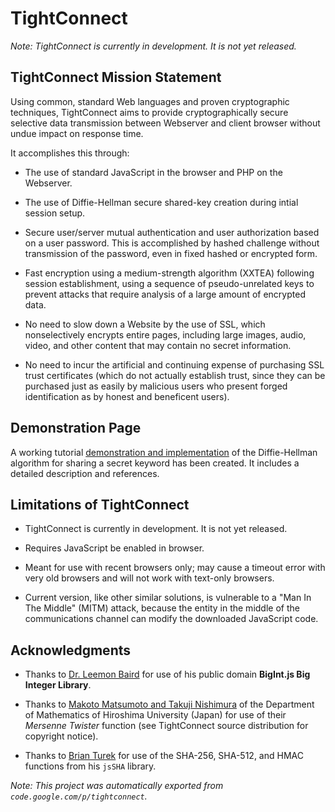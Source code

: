 # TightConnect

*Note: TightConnect is currently in development. It is not yet released.*

## TightConnect Mission Statement

Using common, standard Web languages and proven cryptographic techniques, TightConnect aims to provide cryptographically secure selective data transmission between Webserver and client browser without undue impact on response time.

It accomplishes this through:

   * The use of standard JavaScript in the browser and PHP on the Webserver.

   * The use of Diffie-Hellman secure shared-key creation during intial session setup.

   * Secure user/server mutual authentication and user authorization based on a user password. This is accomplished by hashed challenge without transmission of the password, even in fixed hashed or encrypted form.

   * Fast encryption using a medium-strength algorithm (XXTEA) following session establishment, using a sequence of pseudo-unrelated keys to prevent attacks that require analysis of a large amount of encrypted data.

   * No need to slow down a Website by the use of SSL, which nonselectively encrypts entire pages, including large images, audio, video, and other content that may contain no secret information.

   * No need to incur the artificial and continuing expense of purchasing SSL trust certificates (which do not actually establish trust, since they can be purchased just as easily by malicious users who present forged identification as by honest and beneficent users).
 
## Demonstration Page

A working tutorial [demonstration and implementation](http://www.springtimesoftware.com/tightconnect/demo/) of the Diffie-Hellman algorithm for sharing a secret keyword has been created. It includes a detailed description and references.

## Limitations of TightConnect

   * TightConnect is currently in development. It is not yet released.

   * Requires JavaScript be enabled in browser.

   * Meant for use with recent browsers only; may cause a timeout error with very old browsers and will not work with text-only browsers.

   * Current version, like other similar solutions, is vulnerable to a "Man In The Middle" (MITM) attack, because the entity in the middle of the communications channel can modify the downloaded JavaScript code.

## Acknowledgments

   * Thanks to [Dr. Leemon Baird](http://www.leemon.com) for use of his public domain **BigInt.js Big Integer Library**.

   * Thanks to [Makoto Matsumoto and Takuji Nishimura](http://www.math.sci.hiroshima-u.ac.jp/~m-mat/MT/emt.html) of the Department of Mathematics of Hiroshima University (Japan) for use of their *Mersenne Twister* function (see TightConnect source distribution for copyright notice).

   * Thanks to [Brian Turek](http://caligatio.users.sourceforge.net) for use of the SHA-256, SHA-512, and HMAC functions from his `jsSHA` library.

*Note: This project was automatically exported from `code.google.com/p/tightconnect`.*
